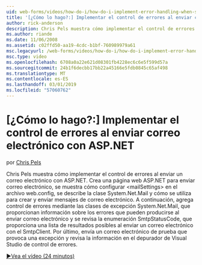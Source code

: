 ```yaml
---
uid: web-forms/videos/how-do-i/how-do-i-implement-error-handling-when-sending-email-with-aspnet
title: '[¿Cómo lo hago?:] Implementar el control de errores al enviar correo electrónico con ASP.NET | Microsoft Docs'
author: rick-anderson
description: Chris Pels muestra cómo implementar el control de errores al enviar un correo electrónico con ASP.NET. Crea una página web ASP.NET para enviar correo electrónico, se muestra cómo configurar & lt....
ms.author: riande
ms.date: 11/06/2008
ms.assetid: c02ffd50-aa19-4cdc-b1bf-760989979a61
msc.legacyurl: /web-forms/videos/how-do-i/how-do-i-implement-error-handling-when-sending-email-with-aspnet
msc.type: video
ms.openlocfilehash: 6708a0a22e621d08301fb4228ec6c6e5f599d57a
ms.sourcegitcommit: 24b1f6decbb17bb22a45166e5fdb0845c65af498
ms.translationtype: MT
ms.contentlocale: es-ES
ms.lasthandoff: 03/01/2019
ms.locfileid: "57060762"
---
```

<a name="how-do-i-implement-error-handling-when-sending-email-with-aspnet"></a>[¿Cómo lo hago?:] Implementar el control de errores al enviar correo electrónico con ASP.NET
====================
por [Chris Pels](https://twitter.com/chrispels)

Chris Pels muestra cómo implementar el control de errores al enviar un correo electrónico con ASP.NET. Crea una página web ASP.NET para enviar correo electrónico, se muestra cómo configurar &lt;mailSettings&gt; en el archivo web.config, se describe la clase System.Net.Mail y cómo se utiliza para crear y enviar mensajes de correo electrónico. A continuación, agrega control de errores mediante las clases de excepción System.Net.Mail, que proporcionan información sobre los errores que pueden producirse al enviar correo electrónico y se revisa la enumeración SmtpStatusCode, que proporciona una lista de resultados posibles al enviar un correo electrónico con el SmtpClient. Por último, envía un correo electrónico de prueba que provoca una excepción y revisa la información en el depurador de Visual Studio de control de errores.

[&#9654;Vea el vídeo (24 minutos)](https://channel9.msdn.com/Blogs/ASP-NET-Site-Videos/how-do-i-implement-error-handling-when-sending-email-with-aspnet)
